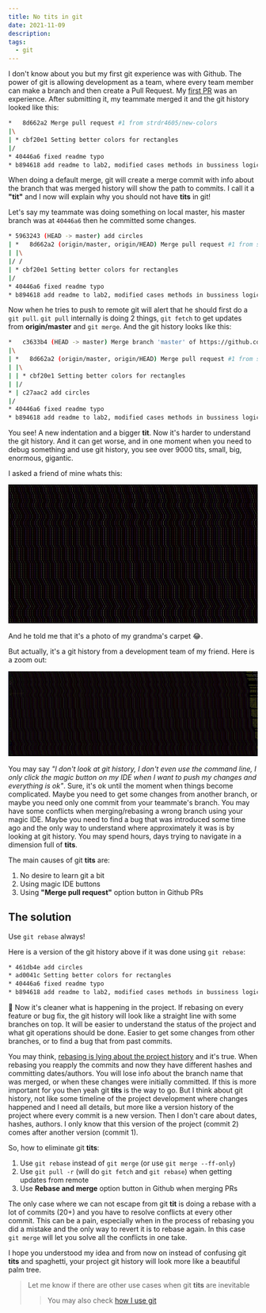 ```yaml
---
title: No tits in git
date: 2021-11-09
description:
tags:
  - git
---
```


I don't know about you but my first git experience was with Github.
The power of git is allowing development as a team, where every team member can make a branch and then create a Pull Request.
My [first PR](https://firstpr.me/#strdr4605) was an experience.
After submitting it, my teammate merged it and the git history looked like this:

```bash
*   8d662a2 Merge pull request #1 from strdr4605/new-colors
|\
| * cbf20e1 Setting better colors for rectangles
|/
* 40446a6 fixed readme typo
* b894618 add readme to lab2, modified cases methods in bussiness logic
```

When doing a default merge, git will create a merge commit with info about the branch that was merged history will show the path to commits.
I call it a **"tit"** and I now will explain why you should not have **tits** in git!

Let's say my teammate was doing something on local master, his master branch was at `40446a6` then he committed some changes.

```bash
* 5963243 (HEAD -> master) add circles
| *   8d662a2 (origin/master, origin/HEAD) Merge pull request #1 from strdr4605/new-colors
| |\
|/ /
| * cbf20e1 Setting better colors for rectangles
|/
* 40446a6 fixed readme typo
* b894618 add readme to lab2, modified cases methods in bussiness logic
```

Now when he tries to push to remote git will alert that he should first do a `git pull`.
`git pull` internally is doing 2 things, `git fetch` to get updates from **origin/master** and `git merge`.
And the git history looks like this:

```bash
*   c3633b4 (HEAD -> master) Merge branch 'master' of https://github.com/sspatari/OR_Labs
|\
| *   8d662a2 (origin/master, origin/HEAD) Merge pull request #1 from strdr4605/new-colors
| |\
| | * cbf20e1 Setting better colors for rectangles
| |/
* | c27aac2 add circles
|/
* 40446a6 fixed readme typo
* b894618 add readme to lab2, modified cases methods in bussiness logic
```

You see! A new indentation and a bigger **tit**. Now it's harder to understand the git history.
And it can get worse, and in one moment when you need to debug something and use git history, you see over 9000 tits, small, big, enormous, gigantic.

I asked a friend of mine whats this:

![Git carpet](git-carpet.png)

And he told me that it's a photo of my grandma's carpet 😂.

But actually, it's a git history from a development team of my friend. Here is a zoom out:

![Gigantic git tits](gigantic-git-tits.jpg)

You may say _"I don't look at git history, I don't even use the command line, I only click the magic button on my IDE when I want to push my changes and everything is ok"_.
Sure, it's ok until the moment when things become complicated.
Maybe you need to get some changes from another branch, or maybe you need only one commit from your teammate's branch.
You may have some conflicts when merging/rebasing a wrong branch using your magic IDE.
Maybe you need to find a bug that was introduced some time ago and the only way to understand where approximately it was is by looking at git history.
You may spend hours, days trying to navigate in a dimension full of **tits**.

The main causes of git **tits** are:

1. No desire to learn git a bit
1. Using magic IDE buttons
1. Using **"Merge pull request"** option button in Github PRs

## The solution

Use `git rebase` always!

Here is a version of the git history above if it was done using `git rebase`:

```bash
* 461db4e add circles
* ad0041c Setting better colors for rectangles
* 40446a6 fixed readme typo
* b894618 add readme to lab2, modified cases methods in bussiness logic
```

🎉 Now it's cleaner what is happening in the project.
If rebasing on every feature or bug fix, the git history will look like a straight line with some branches on top.
It will be easier to understand the status of the project and what git operations should be done.
Easier to get some changes from other branches, or to find a bug that from past commits.

You may think, [rebasing is lying about the project history](https://news.ycombinator.com/item?id=26582912) and it's true.
When rebasing you reapply the commits and now they have different hashes and committing dates/authors.
You will lose info about the branch name that was merged, or when these changes were initially committed.
If this is more important for you then yeah git **tits** is the way to go.
But I think about git history, not like some timeline of the project development where changes happened and I need all details,
but more like a version history of the project where every commit is a new version.
Then I don't care about dates, hashes, authors. I only know that this version of the project (commit 2) comes after another version (commit 1).

So, how to eliminate git **tits**:

1. Use `git rebase` instead of `git merge` (or use `git merge --ff-only`)
1. Use `git pull -r` (will do `git fetch` and `git rebase`) when getting updates from remote
1. Use **Rebase and merge** option button in Github when merging PRs

The only case where we can not escape from git **tit** is doing a rebase with a lot of commits (20+) and you have to resolve conflicts at every other commit.
This can be a pain, especially when in the process of rebasing you did a mistake and the only way to revert it is to rebase again.
In this case `git merge` will let you solve all the conflicts in one take.

I hope you understood my idea and from now on instead of confusing git **tits** and spaghetti, your project git history will look more like a beautiful palm tree.

> Let me know if there are other use cases when git **tits** are inevitable
> > You may also check [how I use git](/how-i-use-git)
